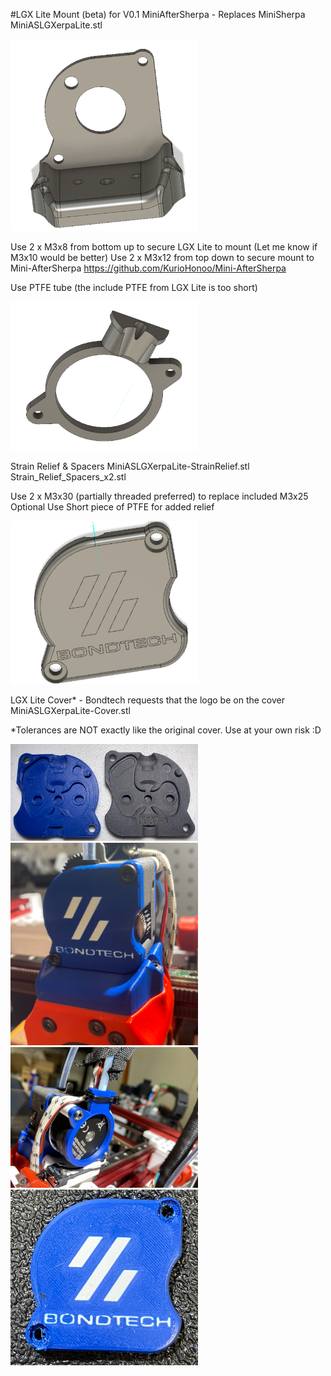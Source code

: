 #LGX Lite Mount (beta) for V0.1 MiniAfterSherpa - Replaces MiniSherpa
MiniASLGXerpaLite.stl


<img src="Images/MountCAD.png" width=300>

Use 2 x M3x8 from bottom up to secure LGX Lite to mount (Let me know if M3x10 would be better)
Use 2 x M3x12 from top down to secure mount to Mini-AfterSherpa https://github.com/KurioHonoo/Mini-AfterSherpa

Use PTFE tube (the include PTFE from LGX Lite is too short)

<img src="Images/StrainReliefCAD.png" width=300>

Strain Relief & Spacers
MiniASLGXerpaLite-StrainRelief.stl
Strain_Relief_Spacers_x2.stl

Use 2 x M3x30 (partially threaded preferred) to replace included M3x25
Optional Use Short piece of PTFE for added relief

<img src="Images/CoverCAD.png" width=300>

LGX Lite Cover* - Bondtech requests that the logo be on the cover
MiniASLGXerpaLite-Cover.stl

*Tolerances are NOT exactly like the original cover.  Use at your own risk :D

<img src="Images/CoverComparison.png" width=300>

<img src="Images/Installed.png" width=300>
<img src="Images/StrainRelief.jpg" width=300>
<img src="Images/Cover.png" width=300>

